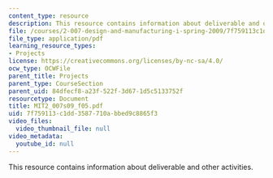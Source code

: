 ```yaml
---
content_type: resource
description: This resource contains information about deliverable and other activities.
file: /courses/2-007-design-and-manufacturing-i-spring-2009/7f759113c1dd3587710abbed9c8865f3_MIT2_007s09_f05.pdf
file_type: application/pdf
learning_resource_types:
- Projects
license: https://creativecommons.org/licenses/by-nc-sa/4.0/
ocw_type: OCWFile
parent_title: Projects
parent_type: CourseSection
parent_uid: 84dfecf8-a23f-522f-3d67-1d5c5133752f
resourcetype: Document
title: MIT2_007s09_f05.pdf
uid: 7f759113-c1dd-3587-710a-bbed9c8865f3
video_files:
  video_thumbnail_file: null
video_metadata:
  youtube_id: null
---
```

This resource contains information about deliverable and other activities.